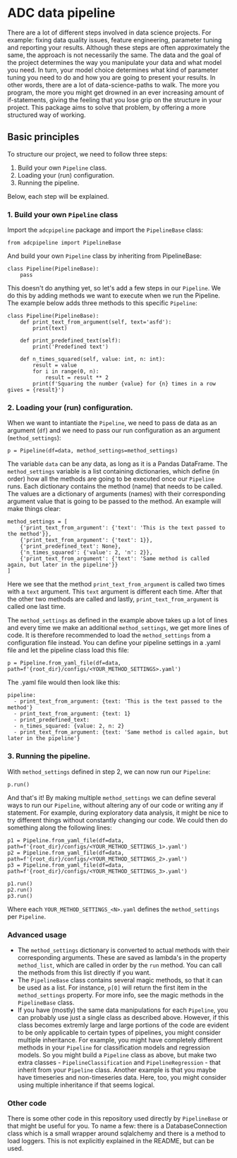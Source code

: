 # ADC data pipeline
There are a lot of different steps involved in data science projects. For example: fixing data quality issues, feature engineering, parameter tuning and reporting your results. Although these steps are often approximately the same, the approach is not necessarily the same. The data and the goal of the project determines the way you manipulate your data and what model you need. In turn, your model choice determines what kind of parameter tuning you need to do and how you are going to present your results. In other words, there are a lot of data-science-paths to walk. The more you program, the more you might get drowned in an ever increasing amount of if-statements, giving the feeling that you lose grip on the structure in your project. This package aims to solve that problem, by offering a more structured way of working.

## Basic principles
To structure our project, we need to follow three steps:
1. Build your own `Pipeline` class.
2. Loading your (run) configuration.
3. Running the pipeline.

Below, each step will be explained.

### 1. Build your own `Pipeline` class
Import the `adcpipeline` package and import the `PipelineBase` class:
```
from adcpipeline import PipelineBase
```
And build your own `Pipeline` class by inheriting from PipelineBase:
```
class Pipeline(PipelineBase):
    pass
```
This doesn't do anything yet, so let's add a few steps in our `Pipeline`. We do this by adding methods we want to execute when we run the Pipeline. The example below adds three methods to this specific `Pipeline`:
```
class Pipeline(PipelineBase):
    def print_text_from_argument(self, text='asfd'):
        print(text)

    def print_predefined_text(self):
        print('Predefined text')

    def n_times_squared(self, value: int, n: int):
        result = value
        for i in range(0, n):
            result = result ** 2
        print(f'Squaring the number {value} for {n} times in a row gives = {result}')
```

### 2. Loading your (run) configuration.
When we want to intantiate the `Pipeline`, we need to pass de data as an argument (`df`) and we need to pass our run configuration as an argument (`method_settings`):
```
p = Pipeline(df=data, method_settings=method_settings)
```
The variable `data` can be any data, as long as it is a Pandas DataFrame. The `method_settings` variable is a list containing dictionaries, which define (in order) how all the methods are going to be executed once our `Pipeline` runs. Each dictionary contains the method (name) that needs to be called. The values are a dictionary of arguments (names) with their corresponding argument value that is going to be passed to the method. An example will make things clear:
```
method_settings = [
    {'print_text_from_argument': {'text': 'This is the text passed to the method'}},
    {'print_text_from_argument': {'text': 1}},
    {'print_predefined_text': None},
    {'n_times_squared': {'value': 2, 'n': 2}},
    {'print_text_from_argument': {'text': 'Same method is called again, but later in the pipeline'}}
]
```
Here we see that the method `print_text_from_argument` is called two times with a `text` argument. This `text` argument is different each time. After that the other two methods are called and lastly, `print_text_from_argument` is called one last time.

The `method_settings` as defined in the example above takes up a lot of lines and every time we make an additional `method_settings`, we get more lines of code. It is therefore recommended to load the `method_settings` from a configuration file instead. You can define your pipeline settings in a .yaml file and let the pipeline class load this file:
```
p = Pipeline.from_yaml_file(df=data, path=f'{root_dir}/configs/<YOUR_METHOD_SETTINGS>.yaml')
```
The .yaml file would then look like this:
```
pipeline:
  - print_text_from_argument: {text: 'This is the text passed to the method'}
  - print_text_from_argument: {text: 1}
  - print_predefined_text:
  - n_times_squared: {value: 2, n: 2}
  - print_text_from_argument: {text: 'Same method is called again, but later in the pipeline'}
```

### 3. Running the pipeline.
With `method_settings` defined in step 2, we can now run our `Pipeline`:
```
p.run()
```
And that's it! By making multiple `method_settings` we can define several ways to run our `Pipeline`, without altering any of our code or writing any if statement. For example, during exploratory data analysis, it might be nice to try different things without constantly changing our code. We could then do something along the following lines:
```
p1 = Pipeline.from_yaml_file(df=data, path=f'{root_dir}/configs/<YOUR_METHOD_SETTINGS_1>.yaml')
p2 = Pipeline.from_yaml_file(df=data, path=f'{root_dir}/configs/<YOUR_METHOD_SETTINGS_2>.yaml')
p3 = Pipeline.from_yaml_file(df=data, path=f'{root_dir}/configs/<YOUR_METHOD_SETTINGS_3>.yaml')

p1.run()
p2.run()
p3.run()
```
Where each `YOUR_METHOD_SETTINGS_<N>.yaml` defines the `method_settings` per `Pipeline`.

### Advanced usage
- The `method_settings` dictionary is converted to actual methods with their corresponding arguments. These are saved as lambda's in the property `method_list`, which are called in order by the `run` method. You can call the methods from this list directly if you want.
- The `PipelineBase` class contains several magic methods, so that it can be used as a list. For instance, `p[0]` will return the first item in the `method_settings` property. For more info, see the magic methods in the `PipelineBase` class.
- If you have (mostly) the same data manipulations for each `Pipeline`, you can probably use just a single class as described above. However, if this class becomes extremly large and large portions of the code are evident to be only applicable to certain types of pipelines, you might consider multiple inheritance. For example, you might have completely different methods in your `Pipeline` for classification models and regression models. So you might build a `Pipeline` class as above, but make two extra classes - `PipelineClassification` and `PipelineRegression` - that inherit from your `Pipeline` class. Another example is that you maybe have timeseries and non-timeseries data. Here, too, you might consider using multiple inheritance if that seems logical.

### Other code
There is some other code in this repository used directly by `PipelineBase` or that might be useful for you. To name a few: there is a DatabaseConnection class which is a small wrapper around sqlalchemy and there is a method to load loggers. This is not explicitly explained in the README, but can be used.
